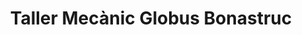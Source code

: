 ---
title: "Taller Mecànic Globus Bonastruc"
url: /girona/taller-mecanic-globus-bonastruc/
shop: reparación de automóviles
---